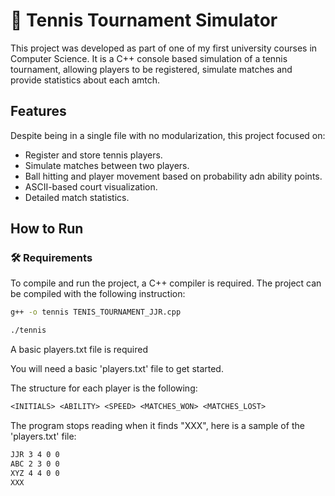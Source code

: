 # 🎾 Tennis Tournament Simulator

This project was developed as part of one of my first university courses in Computer Science. It is a C++ console based simulation of a tennis tournament, allowing players to be registered, simulate matches and provide statistics about each amtch.

## Features

Despite being in a single file with no modularization, this project focused on:

- Register and store tennis players.
- Simulate matches between two players.
- Ball hitting and player movement based on probability adn ability points.
- ASCII-based court visualization.
- Detailed match statistics.

## How to Run

### 🛠️ Requirements

To compile and run the project, a C++ compiler is required. The project can be compiled with the following instruction:

```bash
g++ -o tennis TENIS_TOURNAMENT_JJR.cpp

./tennis
```

A basic players.txt file is required

You will need a basic 'players.txt' file to get started.

The structure for each player is the following:

```txt
<INITIALS> <ABILITY> <SPEED> <MATCHES_WON> <MATCHES_LOST>
```

The program stops reading when it finds "XXX", here is a sample of the 'players.txt' file:

```txt
JJR 3 4 0 0
ABC 2 3 0 0
XYZ 4 4 0 0
XXX
```


